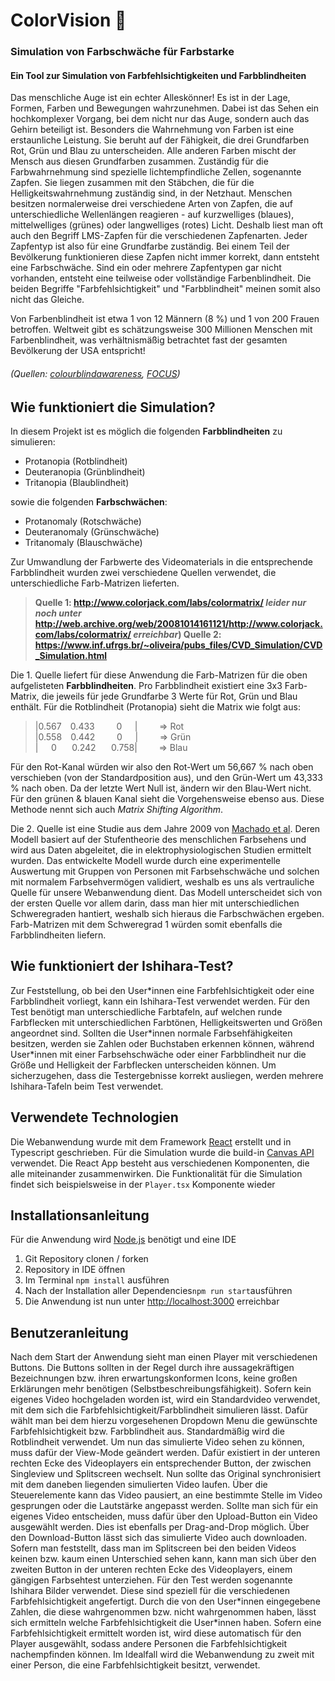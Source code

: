 # ColorVision 🎨

### **Simulation von Farbschwäche für Farbstarke**
#### Ein Tool zur Simulation von Farbfehlsichtigkeiten und Farbblindheiten

Das menschliche Auge ist ein echter Alleskönner! Es ist in der Lage, Formen, Farben und Bewegungen wahrzunehmen. Dabei ist das Sehen ein hochkomplexer Vorgang, bei dem nicht nur das Auge, sondern auch das Gehirn beteiligt ist. Besonders die Wahrnehmung von Farben ist eine erstaunliche Leistung. Sie beruht auf der Fähigkeit, die drei Grundfarben Rot, Grün und Blau zu unterscheiden. Alle anderen Farben mischt der Mensch aus diesen Grundfarben zusammen. Zuständig für die Farbwahrnehmung sind spezielle lichtempfindliche Zellen, sogenannte Zapfen. Sie liegen zusammen mit den Stäbchen, die für die Helligkeitswahrnehmung zuständig sind, in der Netzhaut.
Menschen besitzen normalerweise drei verschiedene Arten von Zapfen, die auf unterschiedliche Wellenlängen reagieren - auf kurzwelliges (blaues), mittelwelliges (grünes) oder langwelliges (rotes) Licht. Deshalb liest man oft auch den Begriff LMS-Zapfen für die verschiedenen Zapfenarten. Jeder Zapfentyp ist also für eine Grundfarbe zuständig. Bei einem Teil der Bevölkerung funktionieren diese Zapfen nicht immer korrekt, dann entsteht eine Farbschwäche. Sind ein oder mehrere Zapfentypen gar nicht vorhanden, entsteht eine teilweise oder vollständige Farbenblindheit. Die beiden Begriffe "Farbfehlsichtigkeit" und "Farbblindheit" meinen somit also nicht das Gleiche. 

Von Farbenblindheit ist etwa 1 von 12 Männern (8 %) und 1 von 200 Frauen betroffen. Weltweit gibt es schätzungsweise 300 Millionen Menschen mit Farbenblindheit, was verhältnismäßig betrachtet fast der gesamten Bevölkerung der USA entspricht! 
###### (Quellen: [colourblindawareness](https://www.colourblindawareness.org/colour-blindness/types-of-colour-blindness/), [FOCUS](https://focus-arztsuche.de/magazin/gesundheitswissen/farbfehlsichtigkeit-und-farbenblindheit-erkennen))

## Wie funktioniert die Simulation?

In diesem Projekt ist es möglich die folgenden **Farbblindheiten** zu simulieren:
- Protanopia (Rotblindheit)
- Deuteranopia (Grünblindheit)
- Tritanopia (Blaublindheit)

sowie die folgenden **Farbschwächen**:

- Protanomaly (Rotschwäche)
- Deuteranomaly (Grünschwäche)
- Tritanomaly (Blauschwäche)

Zur Umwandlung der Farbwerte des Videomaterials in die entsprechende Farbblindheit wurden zwei verschiedene Quellen verwendet, die unterschiedliche Farb-Matrizen lieferten. 

> **Quelle 1: http://www.colorjack.com/labs/colormatrix/ _leider nur noch unter_ http://web.archive.org/web/20081014161121/http://www.colorjack.com/labs/colormatrix/ _erreichbar_)
Quelle 2: https://www.inf.ufrgs.br/~oliveira/pubs_files/CVD_Simulation/CVD_Simulation.html**

Die 1. Quelle liefert für diese Anwendung die Farb-Matrizen für die oben aufgelisteten **Farbblindheiten**. Pro Farbblindheit existiert eine 3x3 Farb-Matrix, die jeweils für jede Grundfarbe 3 Werte für Rot, Grün und Blau enthält. 
Für die Rotblindheit (Protanopia) sieht die Matrix wie folgt aus:
> |0.567 ⠀0.433 ⠀⠀⠀0⠀⠀|  ⠀⠀⠀=> Rot  <br />
|0.558 ⠀0.442 ⠀⠀⠀0⠀⠀|⠀⠀  ⠀=> Grün <br />
|⠀⠀0 ⠀⠀0.242 ⠀⠀0.758| ⠀⠀⠀=> Blau

Für den Rot-Kanal würden wir also den Rot-Wert um 56,667 % nach oben verschieben (von der Standardposition aus), und den Grün-Wert um 43,333 % nach oben. Da der letzte Wert Null ist, ändern wir den Blau-Wert nicht. Für den grünen & blauen Kanal sieht die Vorgehensweise ebenso aus. Diese Methode nennt sich auch _Matrix Shifting Algorithm_. 

Die 2. Quelle ist eine Studie aus dem Jahre 2009 von [Machado et al](https://www.inf.ufrgs.br/~oliveira/pubs_files/CVD_Simulation/CVD_Simulation.html). Deren Modell basiert auf der Stufentheorie des menschlichen Farbsehens und wird aus Daten abgeleitet, die in elektrophysiologischen Studien ermittelt wurden. Das entwickelte Modell wurde durch eine experimentelle Auswertung mit Gruppen von Personen mit Farbsehschwäche und solchen mit normalem Farbsehvermögen validiert, weshalb es uns als vertrauliche Quelle für unsere Webanwendung dient.
Das Modell unterscheidet sich von der ersten Quelle vor allem darin, dass man hier mit unterschiedlichen Schweregraden hantiert, weshalb sich hieraus die Farbschwächen ergeben. Farb-Matrizen mit dem Schweregrad 1 würden somit ebenfalls die Farbblindheiten liefern.

## Wie funktioniert der Ishihara-Test?

Zur Feststellung, ob bei den User\*innen eine Farbfehlsichtigkeit oder eine Farbblindheit vorliegt, kann ein Ishihara-Test verwendet werden. Für den Test benötigt man unterschiedliche Farbtafeln, auf welchen runde Farbflecken mit unterschiedlichen Farbtönen, Helligkeitswerten und Größen angeordnet sind. Sollten die User\*innen normale Farbsehfähigkeiten besitzen, werden sie Zahlen oder Buchstaben erkennen können, während User\*innen mit einer Farbsehschwäche oder einer Farbblindheit nur die Größe und Helligkeit der Farbflecken unterscheiden können. Um sicherzugehen, dass die Testergebnisse korrekt ausliegen, werden mehrere Ishihara-Tafeln beim Test verwendet.

## Verwendete Technologien

Die Webanwendung wurde mit dem Framework [React](https://reactjs.org/) erstellt und in Typescript geschrieben. Für die Simulation wurde die build-in [Canvas API](https://developer.mozilla.org/en-US/docs/Web/API/Canvas_API) verwendet.
Die React App besteht aus verschiedenen Komponenten, die alle miteinander zusammenwirken. Die Funktionalität für die Simulation findet sich beispielsweise in der `Player.tsx` Komponente wieder

## Installationsanleitung
Für die Anwendung wird [Node.js](https://nodejs.org/en/) benötigt und eine IDE

1. Git Repository clonen / forken
2. Repository in IDE öffnen
3. Im Terminal `npm install` ausführen
4. Nach der Installation aller Dependencies`npm run start`ausführen
5. Die Anwendung ist nun unter [http://localhost:3000](http://localhost:3000) erreichbar

## Benutzeranleitung
Nach dem Start der Anwendung sieht man einen Player mit verschiedenen Buttons. Die Buttons sollten in der Regel durch ihre aussagekräftigen Bezeichnungen bzw. ihren erwartungskonformen Icons, keine großen Erklärungen mehr benötigen (Selbstbeschreibungsfähigkeit). Sofern kein eigenes Video hochgeladen worden ist, wird ein Standardvideo verwendet, mit dem sich die Farbfehlsichtigkeit/Farbblindheit simulieren lässt. Dafür wählt man bei dem hierzu vorgesehenen Dropdown Menu die gewünschte Farbfehlsichtigkeit bzw. Farbblindheit aus. Standardmäßig wird die Rotblindheit verwendet. Um nun das simulierte Video sehen zu können, muss dafür der View-Mode geändert werden. Dafür existiert in der unteren rechten Ecke des Videoplayers ein entsprechender Button, der zwischen Singleview und Splitscreen wechselt. Nun sollte das Original synchronisiert mit dem daneben liegenden simulierten Video laufen. Über die Steuerelemente kann das Video pausiert, an eine bestimmte Stelle im Video gesprungen oder die Lautstärke angepasst werden. Sollte man sich für ein eigenes Video entscheiden, muss dafür über den Upload-Button ein Video ausgewählt werden. Dies ist ebenfalls per Drag-and-Drop möglich. Über den Download-Button lässt sich das simulierte Video auch downloaden. Sofern man feststellt, dass man im Splitscreen bei den beiden Videos keinen bzw. kaum einen Unterschied sehen kann, kann man sich über den zweiten Button in der unteren rechten Ecke des Videoplayers, einem gängigen Farbsehtest unterziehen. Für den Test werden sogenannte Ishihara Bilder verwendet. Diese sind speziell für die verschiedenen Farbfehlsichtigkeit angefertigt. Durch die von den User\*innen eingegebene Zahlen, die diese wahrgenommen bzw. nicht wahrgenommen haben, lässt sich ermitteln welche Farbfehlsichtigkeit die User\*innen haben. Sofern eine Farbfehlsichtigkeit ermittelt worden ist, wird diese automatisch für den Player ausgewählt, sodass andere Personen die Farbfehlsichtigkeit nachempfinden können. Im Idealfall wird die Webanwendung zu zweit mit einer Person, die eine Farbfehlsichtigkeit besitzt, verwendet. 